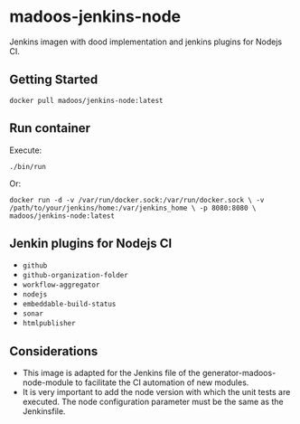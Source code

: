 # madoos-jenkins-node

Jenkins imagen with dood implementation and jenkins plugins for Nodejs CI.

## Getting Started

`docker pull madoos/jenkins-node:latest`

## Run container

Execute: 

`./bin/run`

Or:

`docker run -d -v /var/run/docker.sock:/var/run/docker.sock \
-v /path/to/your/jenkins/home:/var/jenkins_home \
-p 8080:8080 \
madoos/jenkins-node:latest`


## Jenkin plugins for Nodejs CI

 * `github`
 * `github-organization-folder`
 * `workflow-aggregator`
 * `nodejs`
 * `embeddable-build-status`
 * `sonar`
 * `htmlpublisher`


## Considerations

* This image is adapted for the Jenkins file of the generator-madoos-node-module  to facilitate the CI automation of new modules.
* It is very important to add the node version with which the unit tests are executed. The node configuration parameter must be the same as the Jenkinsfile.
